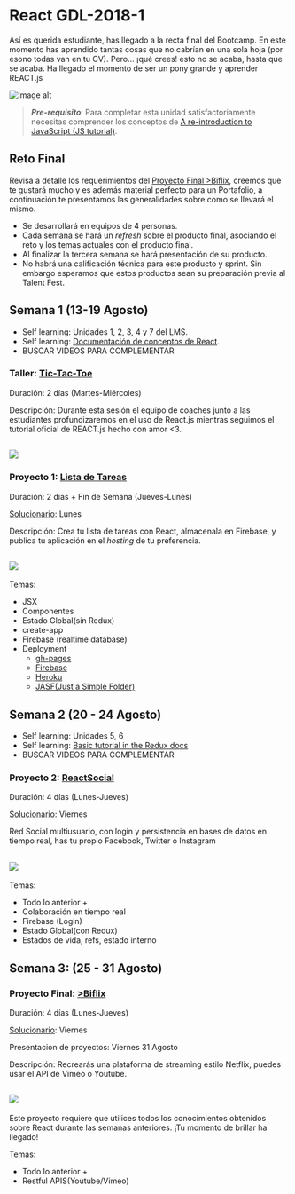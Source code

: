 # React GDL-2018-1

Así es querida estudiante, has llegado a la recta final del Bootcamp. 
En este momento has aprendido tantas cosas que no cabrían en una sola hoja (por esono todas van en tu CV).
Pero... ¡qué crees! esto no se acaba, hasta que se acaba.
Ha llegado el momento de ser un pony grande y aprender REACT.js 

![image alt](https://media.giphy.com/media/aQYR1p8saOQla/giphy.gif)

> **_Pre-requisito_**: Para completar esta unidad satisfactoriamente necesitas comprender los conceptos de
[A re-introduction to JavaScript (JS tutorial)](https://developer.mozilla.org/en-US/docs/Web/JavaScript/A_re-introduction_to_JavaScript).

## Reto Final

Revisa a detalle los requerimientos del [Proyecto Final >Biflix](./proyectos/biflix.md), creemos que te gustará mucho y es además material perfecto para un Portafolio, a continuación te presentamos las generalidades sobre como se llevará el mismo.

- Se desarrollará en equipos de 4 personas.
- Cada semana se hará un _refresh_ sobre el producto final, asociando el reto y los temas actuales con el producto final.
- Al finalizar la tercera semana se hará presentación de su producto.
- No habrá una calificación técnica para este producto y sprint. Sin embargo esperamos que estos productos sean su preparación previa al Talent Fest.

## Semana 1 (13-19 Agosto)
- Self learning: Unidades 1, 2, 3, 4 y 7 del LMS.
- Self learning: [Documentación de conceptos de React](https://reactjs.org/docs/hello-world.html).
- BUSCAR VIDEOS PARA COMPLEMENTAR

### Taller: [Tic-Tac-Toe](https://reactjs.org/tutorial/tutorial.html)
Duración: 2 días (Martes-Miércoles)

Descripción: Durante esta sesión el equipo de coaches junto a las estudiantes profundizaremos en el uso de React.js mientras seguimos el tutorial oficial de REACT.js hecho con amor <3.

![](https://media.giphy.com/media/3ohhwf3mprga8qAIOQ/giphy.gif)
---

### Proyecto 1: [Lista de Tareas](./proyectos/tasklist.md)

Duración: 2 días + Fin de Semana (Jueves-Lunes)

[Solucionario](./solucionario/tasklist/README.md): Lunes

Descripción: Crea tu lista de tareas con React, almacenala en Firebase, y publica tu aplicación en el _hosting_ de tu preferencia.

![](https://media.giphy.com/media/xTiTnuhyBF54B852nK/giphy.gif)
---
Temas:
- JSX
- Componentes
- Estado Global(sin Redux)
- create-app
- Firebase (realtime database)
- Deployment
    - [gh-pages](https://www.youtube.com/watch?v=7yA7BGos2KQ)
    - [Firebase](https://firebase.google.com/docs/hosting/deploying)
    - [Heroku](https://devcenter.heroku.com/articles/getting-started-with-nodejs)
    - [JASF(Just a Simple Folder)](https://neocities.org/)

## Semana 2 (20 - 24 Agosto)
- Self learning: Unidades 5, 6
- Self learning: [Basic tutorial in the Redux docs](https://redux.js.org/basics)
- BUSCAR VIDEOS PARA COMPLEMENTAR

### Proyecto 2: [ReactSocial](./proyectos/react-social.md)
Duración: 4 días (Lunes-Jueves)

[Solucionario](./solucionario/react-social/README.md): Viernes

Red Social multiusuario, con login y persistencia en bases de datos en tiempo real, has tu propio Facebook, Twitter o Instagram

![](https://media.giphy.com/media/gcajW7oKirCdW/giphy.gif)
---

Temas:
- Todo lo anterior +
- Colaboración en tiempo real
- Firebase (Login)
- Estado Global(con Redux)
- Estados de vida, refs, estado interno


## Semana 3: (25 - 31 Agosto)

### Proyecto Final: [>Biflix](./proyectos/biflix.md)
 Duración: 4 días (Lunes-Jueves)

 [Solucionario](./solucionario/biflix/README.md): Viernes

 Presentacion de proyectos: Viernes 31 Agosto

 Descripción: Recrearás una plataforma de streaming estilo Netflix, puedes usar el API de Vimeo o Youtube.

 ![](https://media.giphy.com/media/nwleaG1TObWsE/giphy.gif)
---

Este proyecto requiere que utilices todos los conocimientos obtenidos sobre React durante las semanas anteriores.
¡Tu momento de brillar ha llegado!

Temas:
- Todo lo anterior +
- Restful APIS(Youtube/Vimeo)

